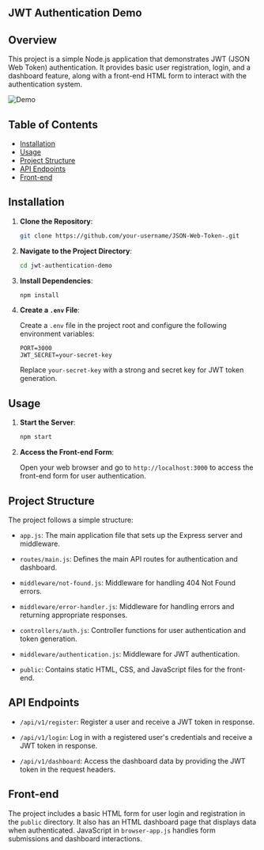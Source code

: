 
## JWT Authentication Demo

## Overview

This project is a simple Node.js application that demonstrates JWT (JSON Web Token) authentication.
It provides basic user registration, login, and a dashboard feature, along with a front-end HTML form to interact with the authentication system.

![Demo](demo.gif)

## Table of Contents

- [Installation](#installation)
- [Usage](#usage)
- [Project Structure](#project-structure)
- [API Endpoints](#api-endpoints)
- [Front-end](#front-end)

## Installation

1. **Clone the Repository**:

   ```bash
   git clone https://github.com/your-username/JSON-Web-Token-.git
   ```

2. **Navigate to the Project Directory**:

   ```bash
   cd jwt-authentication-demo
   ```

3. **Install Dependencies**:

   ```bash
   npm install
   ```

4. **Create a `.env` File**:

   Create a `.env` file in the project root and configure the following environment variables:

   ```dotenv
   PORT=3000
   JWT_SECRET=your-secret-key
   ```

   Replace `your-secret-key` with a strong and secret key for JWT token generation.

## Usage

1. **Start the Server**:

   ```bash
   npm start
   ```

2. **Access the Front-end Form**:

   Open your web browser and go to `http://localhost:3000` to access the front-end form for user authentication.

## Project Structure

The project follows a simple structure:

- `app.js`: The main application file that sets up the Express server and middleware.

- `routes/main.js`: Defines the main API routes for authentication and dashboard.

- `middleware/not-found.js`: Middleware for handling 404 Not Found errors.

- `middleware/error-handler.js`: Middleware for handling errors and returning appropriate responses.

- `controllers/auth.js`: Controller functions for user authentication and token generation.

- `middleware/authentication.js`: Middleware for JWT authentication.

- `public`: Contains static HTML, CSS, and JavaScript files for the front-end.

## API Endpoints

- `/api/v1/register`: Register a user and receive a JWT token in response.

- `/api/v1/login`: Log in with a registered user's credentials and receive a JWT token in response.

- `/api/v1/dashboard`: Access the dashboard data by providing the JWT token in the request headers.

## Front-end

The project includes a basic HTML form for user login and registration in the `public` directory. 
It also has an HTML dashboard page that displays data when authenticated. JavaScript in `browser-app.js` handles form submissions and dashboard interactions.



